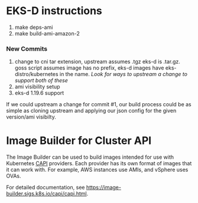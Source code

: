 # EKS-D instructions
  1. make deps-ami
  2. make build-ami-amazon-2

### New Commits
  1. change to cni tar extension, upstream assumes .tgz eks-d is .tar.gz. goss script assumes image has no prefix, eks-d images have eks-distro/kubernetes in the name.  *Look for ways to upstream a change to support both of these*
  2. ami visibility setup
  3. eks-d 1.19.6 support

  If we could upstream a change for commit #1, our build process could be as simple as cloning upstream and applying our json config for the given version/ami visibilty. 


# Image Builder for Cluster API

The Image Builder can be used to build images intended for use with Kubernetes [CAPI](https://cluster-api.sigs.k8s.io/) providers. Each provider has its own format of images that it can work with. For example, AWS instances use AMIs, and vSphere uses OVAs.

For detailed documentation, see https://image-builder.sigs.k8s.io/capi/capi.html.
